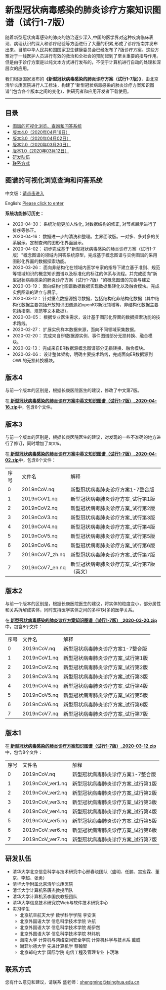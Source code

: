 #  新型冠状病毒感染的肺炎诊疗方案知识图谱（试行1-7版）
<p>随着新型冠状病毒感染的肺炎的防治逐步深入,中国的医学界对这种疾病临床表现、病理认识的深入和诊疗经验等方面进行了大量的积累,形成了诊疗指南并发布出来。目前中华人民共和国国家卫生健康委员会已经发布了7版诊疗方案。这些方案对于一线医护人员进行有效的救治和全社会的预防起到了至关重要的指导作用。但是由于诊疗方案是以纯文本方式进行发布的，不便于计算机进行自动的处理和深层次的应用。</p>
<p>我们根据国家发布的<b>《新型冠状病毒感染的肺炎诊疗方案（试行1-7版）》</b>，由北京清华长庚医院进行人工标注，构建了“新型冠状病毒感染的肺炎诊疗方案知识图谱”(包含各个版本之间的变化)，供研究者和应用开发者下载使用。</p>


****
## 目录
* [图谱的可视化浏览、查询和问答系统](#图谱的可视化浏览查询和问答系统)
* [版本4.0（2020年04月16日）](#版本4)
* [版本3.0（2020年04月02日）](#版本3)
* [版本2.0（2020年03月20日）](#版本2)
* [版本1.0（2020年03月12日）](#版本1)
* [研发队伍](#研发队伍)
* [联系方式](#联系方式)

## 图谱的可视化浏览查询和问答系统
中文版：<a href="http://121.42.150.214:8086/" target='_blank'>请点击进入</a>

English: <a href="http://121.42.150.214:8086/enindex.html" target='_blank'>Please click to enter</a>

__系统功能修订历史：__
* 2020-04-30：
系统功能更加人性化, 对数据结构的修正, 对节点展示进行了排序等修正。
* 2020-04-16：
数据进一步的清洗和整理。主界面改版。一对多、多对多的关系展示。定制查询的图形化界面展示。
* 2020-04-02：
初步完成基于"新型冠状病毒感染的肺炎诊疗方案（试行1-7版）"概念图谱的领域内问答系统原型，完成基于概念图谱与实例图谱的采用图形化界面的数据探索功能。
* 2020-03-26：
面向非结构化在领域内医学专家的指导下建立基于准则、规范等领域知识的概念知识图谱以及标准化的标注的体系与流程。并完成面向"新型冠状病毒感染的肺炎诊疗方案（试行1-7版）"的概念图谱的完善与建立
* 2020-03-19：
面向结构化图谱数据数据实现数据集转化以及融合模块。完成实例图谱的建立与展示。
* 2020-03-12：
针对重点数据源搜寻数据，包括结构化非结构化数据（其中结构化数据主要包括开放知识图谱源如openKG新冠领域等，非结构化数据主要包括指南、规范等文本数据）。
* 2020-03-05：
根据专业医生需求，设计基于图形化界面的数据探索功能的技术路线。
* 2020-02-27：
扩展实例样本数据来源，面向不同领域采集数据。
* 2020-02-20：
完成来自ER数据源实例、事件图谱部分无损转换、融合模块。
* 2020-02-13：
完成来自ER数据源概念图谱部分无损转换、融合模块。
* 2020-02-06：
设计整体架构，明确主要技术路线，完成面向ER数据源到OWL的无损转换模块。

## 版本4
与前一个版本的区别是，根据长庚医院医生的建议，修改了中文第7版。
<p>在<b><a href="http://180.76.145.135:8888/fu/filedownload?fileID=adf419515d274a928e9b0f1e950e2e3c"> 新型冠状病毒感染的肺炎诊疗方案中英文知识图谱（试行1-7版）_2020-04-16.zip</a></b>中，包含8个文件。
  
## 版本3
与前一个版本的区别是，根据长庚医院医生的建议，对发现的一些不准确的地方进行了修订，同时增加了`英文版`。
<p>在<b><a href="http://180.76.145.135:8888/fu/filedownload?fileID=c3e9486013244d6e8169fd0b731eff1d"> 新型冠状病毒感染的肺炎诊疗方案中英文知识图谱（试行1-7版）_2020-04-02.zip</a></b>中，包含8个文件：</p>
<table>
  <tr>
    <td>序号</td>
    <td>文件名</td>
    <td>解释</td>
  </tr>
  <tr>
    <td>0</td>
    <td>2019nCoV.nq</td>
    <td>新型冠状病毒肺炎诊疗方案1-7整合版</td>
  </tr>
  <tr>
    <td>1</td>
    <td>2019nCoV1.nq</td>
    <td>新型冠状病毒肺炎诊疗方案_试行第1版</td>
  </tr>
  <tr>
    <td>2</td>
    <td>2019nCoV2.nq</td>
    <td>新型冠状病毒肺炎诊疗方案_试行第2版</td>
  </tr>
  <tr>
    <td>3</td>
    <td>2019nCoV3.nq</td>
    <td>新型冠状病毒肺炎诊疗方案_试行第3版</td>
  </tr>
  <tr>
    <td>4</td>
    <td>2019nCoV4.nq</td>
    <td>新型冠状病毒肺炎诊疗方案_试行第4版</td>
  </tr>
  <tr>
    <td>5</td>
    <td>2019nCoV5.nq</td>
    <td>新型冠状病毒肺炎诊疗方案_试行第5版</td>
  </tr>
  <tr>
    <td>6</td>
    <td>2019nCoV6.nq</td>
    <td>新型冠状病毒肺炎诊疗方案_试行第6版</td>
  </tr>
  <tr>
    <td>7</td>
    <td>2019nCoV7_zh.nq</td>
    <td>新型冠状病毒肺炎诊疗方案_试行第7版</td>
  </tr>
  <tr>
    <td>7</td>
    <td>2019nCoV7_en.nq</td>
    <td>新型冠状病毒肺炎诊疗方案_试行第7版（英文）</td>
  </tr>
</table>

## 版本2
<p>与前一个版本的区别是，根据长庚医院医生的建议，将实体的粒度变小，部分属性和关系拆解成实体，同时支持医学实体之间的多种1对多的医学关系。</p>
<p>在<b><a href="http://180.76.145.135:8888/fu/filedownload?fileID=15b261e484ec4f279265c6c278f41a42"> 新型冠状病毒感染的肺炎诊疗方案知识图谱（试行1-7版）_2020-03-20.zip</a></b>中，包含8个文件：</p>
<table>
  <tr>
    <td>序号</td>
    <td>文件名</td>
    <td>解释</td>
  </tr>
  <tr>
    <td>0</td>
    <td>2019nCoV.nq</td>
    <td>新型冠状病毒肺炎诊疗方案1-7整合版</td>
  </tr>
  <tr>
    <td>1</td>
    <td>2019nCoV1.nq</td>
    <td>新型冠状病毒肺炎诊疗方案_试行第1版</td>
  </tr>
  <tr>
    <td>2</td>
    <td>2019nCoV2.nq</td>
    <td>新型冠状病毒肺炎诊疗方案_试行第2版</td>
  </tr>
  <tr>
    <td>3</td>
    <td>2019nCoV3.nq</td>
    <td>新型冠状病毒肺炎诊疗方案_试行第3版</td>
  </tr>
  <tr>
    <td>4</td>
    <td>2019nCoV4.nq</td>
    <td>新型冠状病毒肺炎诊疗方案_试行第4版</td>
  </tr>
  <tr>
    <td>5</td>
    <td>2019nCoV5.nq</td>
    <td>新型冠状病毒肺炎诊疗方案_试行第5版</td>
  </tr>
  <tr>
    <td>6</td>
    <td>2019nCoV6.nq</td>
    <td>新型冠状病毒肺炎诊疗方案_试行第6版</td>
  </tr>
  <tr>
    <td>7</td>
    <td>2019nCoV7.nq</td>
    <td>新型冠状病毒肺炎诊疗方案_试行第7版</td>
  </tr>
</table>

## 版本1
<p>在<b><a href="http://180.76.145.135:8888/fu/filedownload?fileID=0f4aea90e33f4d0da785da12c3ec8422"> 新型冠状病毒感染的肺炎诊疗方案知识图谱（试行1-7版）_2020-03-12.zip</a></b>中，包含8个文件：</p>
<table>
  <tr>
    <td>序号</td>
    <td>文件名</td>
    <td>解释</td>
  </tr>
  <tr>
    <td>0</td>
    <td>2019nCoV.nq</td>
    <td>新型冠状病毒肺炎诊疗方案1-7整合版</td>
  </tr>
  <tr>
    <td>1</td>
    <td>2019nCoV_ver1.nq</td>
    <td>新型冠状病毒肺炎诊疗方案_试行第1版</td>
  </tr>
  <tr>
    <td>2</td>
    <td>2019nCoV_ver2.nq</td>
    <td>新型冠状病毒肺炎诊疗方案_试行第2版</td>
  </tr>
  <tr>
    <td>3</td>
    <td>2019nCoV_ver3.nq</td>
    <td>新型冠状病毒肺炎诊疗方案_试行第3版</td>
  </tr>
  <tr>
    <td>4</td>
    <td>2019nCoV_ver4.nq</td>
    <td>新型冠状病毒肺炎诊疗方案_试行第4版</td>
  </tr>
  <tr>
    <td>5</td>
    <td>2019nCoV_ver5.nq</td>
    <td>新型冠状病毒肺炎诊疗方案_试行第5版</td>
  </tr>
  <tr>
    <td>6</td>
    <td>2019nCoV_ver6.nq</td>
    <td>新型冠状病毒肺炎诊疗方案_试行第6版</td>
  </tr>
  <tr>
    <td>7</td>
    <td>2019nCoV_ver7.nq</td>
    <td>新型冠状病毒肺炎诊疗方案_试行第7版</td>
  </tr>
</table>

## 研发队伍
<ul>
<li>清华大学北京信息科学与技术研究中心邢春晓团队（盛明、任鹏、宫宏霖、董京、李超、张勇）</li>
<li>清华大学附属北京清华长庚医院</li>
<li>清华大学计算机系唐杰教授团队</li>
<li>清华大学计算机系李国良教授团队</li>
<li>清华大学信息技术研究院Web与软件技术研究中心</li>
<li>实习学生
  <ul>
    <li>北京航空航天大学 数学科学学院 李安淇</li>
    <li>北京外国语大学 信息科学技术学院 许航</li>
    <li>北京外国语大学 信息科学技术学院 胡伊然</li>
    <li>北京外国语大学 信息科学技术学院 林炜航</li>
    <li>海南大学 计算机与网络空间安全学院 计算机科学与技术系 戴威</li>
    <li>谢菲尔德大学 先进计算机学 蔡翰智</li>
    <li>北京邮电大学 国际学院 电信工程及管理专业 卜玥琳</li>
  </ul>
</li>
</ul>

## 联系方式
您有什么意见和建议，请联系 盛老师：shengming@tsinghua.edu.cn
